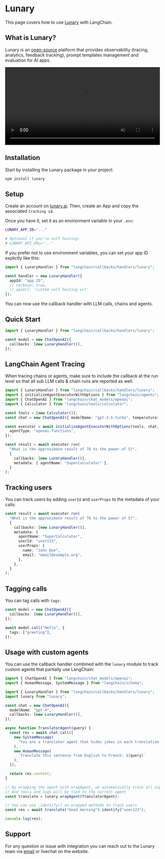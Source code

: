 # Lunary

This page covers how to use [Lunary](https://lunary.ai?utm_source=langchain&utm_medium=js&utm_campaign=docs) with LangChain.

## What is Lunary?

Lunary is an [open-source](https://github.com/lunary-ai/lunary) platform that provides observability (tracing, analytics, feedback tracking), prompt templates management and evaluation for AI apps.

<video controls width='100%' >
  <source src='https://lunary.ai/videos/demo-annotated.mp4'/>
</video>

## Installation

Start by installing the Lunary package in your project:

```bash
npm install lunary
```

## Setup

Create an account on [lunary.ai](https://lunary.ai?utm_source=langchain&utm_medium=js&utm_campaign=docs). Then, create an App and copy the associated `tracking id`.

Once you have it, set it as an environment variable in your `.env`:

```bash
LUNARY_APP_ID="..."

# Optional if you're self hosting:
# LUNARY_API_URL="..."
```

If you prefer not to use environment variables, you can set your app ID explictly like this:

```ts
import { LunaryHandler } from "langchain/callbacks/handlers/lunary";

const handler = new LunaryHandler({
  appId: "app ID",
  // verbose: true,
  // apiUrl: 'custom self hosting url'
});
```

You can now use the callback handler with LLM calls, chains and agents.

## Quick Start

```ts
import { LunaryHandler } from "langchain/callbacks/handlers/lunary";

const model = new ChatOpenAI({
  callbacks: [new LunaryHandler()],
});
```

## LangChain Agent Tracing

When tracing chains or agents, make sure to include the callback at the run level so that all sub LLM calls & chain runs are reported as well.

```ts
import { LunaryHandler } from "langchain/callbacks/handlers/lunary";
import { initializeAgentExecutorWithOptions } from "langchain/agents";
import { ChatOpenAI } from "langchain/chat_models/openai";
import { Calculator } from "langchain/tools/calculator";

const tools = [new Calculator()];
const chat = new ChatOpenAI({ modelName: "gpt-3.5-turbo", temperature: 0 });

const executor = await initializeAgentExecutorWithOptions(tools, chat, {
  agentType: "openai-functions",
});

const result = await executor.run(
  "What is the approximate result of 78 to the power of 5?",
  {
    callbacks: [new LunaryHandler()],
    metadata: { agentName: "SuperCalculator" },
  }
);
```

## Tracking users

You can track users by adding `userId` and `userProps` to the metadata of your calls:

```ts
const result = await executor.run(
  "What is the approximate result of 78 to the power of 5?",
  {
    callbacks: [new LunaryHandler()],
    metadata: {
      agentName: "SuperCalculator",
      userId: "user123",
      userProps: {
        name: "John Doe",
        email: "email@example.org",
      },
    },
  }
);
```

## Tagging calls

You can tag calls with `tags`:

```ts
const model = new ChatOpenAI({
  callbacks: [new LunaryHandler()],
});

await model.call("Hello", {
  tags: ["greeting"],
});
```

## Usage with custom agents

You can use the callback handler combined with the `lunary` module to track custom agents that partially use LangChain:

```ts
import { ChatOpenAI } from "langchain/chat_models/openai";
import { HumanMessage, SystemMessage } from "langchain/schema";

import { LunaryHandler } from "langchain/callbacks/handlers/lunary";
import lunary from "lunary";

const chat = new ChatOpenAI({
  modelName: "gpt-4",
  callbacks: [new LunaryHandler()],
});

async function TranslatorAgent(query) {
  const res = await chat.call([
    new SystemMessage(
      "You are a translator agent that hides jokes in each translation."
    ),
    new HumanMessage(
      `Translate this sentence from English to French: ${query}`
    ),
  ]);

  return res.content;
}

// By wrapping the agent with wrapAgent, we automatically track all input, outputs and errors
// And tools and logs will be tied to the correct agent
const translate = lunary.wrapAgent(TranslatorAgent);

// You can use .identify() on wrapped methods to track users
const res = await translate("Good morning").identify("user123");

console.log(res);
```

## Support

For any question or issue with integration you can reach out to the Lunary team via [email](mailto:vince@lunary.ai) or livechat on the website.
